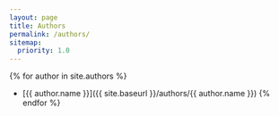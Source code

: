 ```yaml
---
layout: page
title: Authors
permalink: /authors/
sitemap:
  priority: 1.0
---
```

{% for author in site.authors %}
* [{{ author.name }}]({{ site.baseurl }}/authors/{{ author.name }})
{% endfor %}
